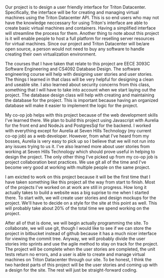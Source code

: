 Our project is to design a user friendly interface for Triton Datacenter. Specifically, the interface will be for creating and managing virtual machines using the Triton Datacenter API. This is so end users who may not have the knowledge neccessary for using Triton's interface are able to create basic virtual machines and containers. Having a simplified interface will streamline the process for them. Another thing to note about this project is it will enable people to host a full platform for reselling server resources for virtual machines. Since our project and Triton Datacenter will be/are open source, a person would not need to buy any software to handle creating their own virtualization environment.  
  
The courses that I have taken that relate to this project are EECE 3093C Software Engineering and CS4092 Database Design. The software engineering course will help with designing user stories and user stories. The things I learned in that class will be very helpful for designing a clean and useable site. I also learned about security concerns from this class, something that I will have to take into account when we start laying out the project. The database design class will help with creating and maintaining the database for the project. This is important because having an organized database will make it easier to implement the logic for the project.  
  
My co-op job helps with this project because of the web development skills I've learned there. We plan to build this project using Javascript with Aurelia for the front end and NodeJs and PostgresSql for the backend. I worked with everything except for Aurelia at Seven Hills Technology (my current co-op job) as a web developer. However, from what I've heard from my bosses, Aurelia is very easy to pick up so I believe that we will not run into any issues trying to us it. I've also learned more about user stories from working at Seven Hills Technology which should prove useful in helping to design the project. The only other thing I've picked up from my co-op job is project collaboration best practices. We use git all of the time and I've become very good at working with multiple people on the same project.  
  
I am exicted to work on this project because it will be the first time that I have taken something like this project all the way from start to finish. Most of the projects I've worked on at work are still in progress. How long it actually takes to build a website was a big suprise to me when I started there. To start with, we will create user stories and design mockups for the project. We'll have to decide on a style for the site at this point as well. This will probably take about 20% of the total time we spend working on the project.  
  
After all of that is done, we will begin actually programming the site. To collaborate, we will use git, though I would like to see if we can store the project in bitbucket instead of github because it has a much nicer interface for viewing the commit tree. Anyway, we will probably divide the user stories into sprints and use the agile method to stay on track for the project. The project will be complete when the user stories are completed, the unit tests return no errors, and a user is able to create and manage virtual machines on Triton Datacenter through our site. To be honest, I think the two hardest parts of this project will be the user stories and coming up with a design for the site. The rest will just be straight-forward coding.

